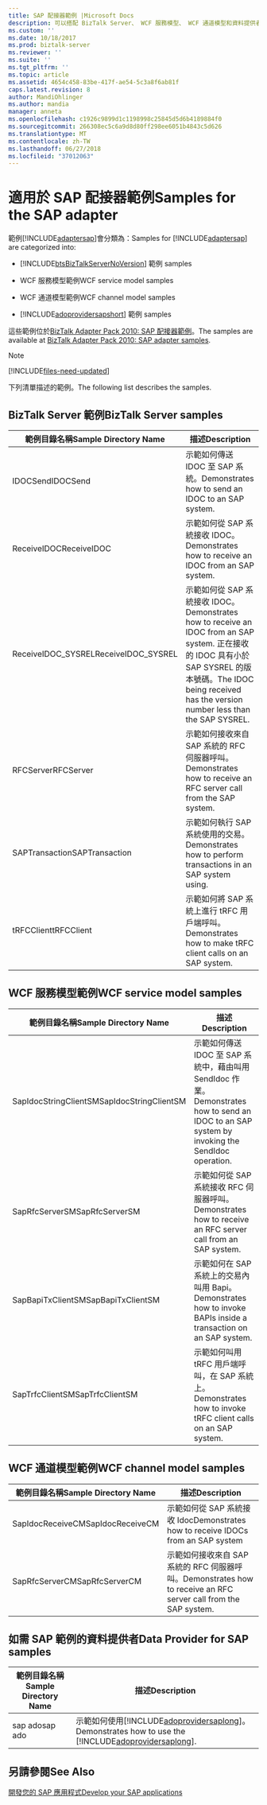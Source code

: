 ```yaml
---
title: SAP 配接器範例 |Microsoft Docs
description: 可以搭配 BizTalk Server、 WCF 服務模型、 WCF 通道模型和資料提供者適用於 SAP 的 mySAP WCF 配接器範例
ms.custom: ''
ms.date: 10/18/2017
ms.prod: biztalk-server
ms.reviewer: ''
ms.suite: ''
ms.tgt_pltfrm: ''
ms.topic: article
ms.assetid: 4654c458-83be-417f-ae54-5c3a8f6ab81f
caps.latest.revision: 8
author: MandiOhlinger
ms.author: mandia
manager: anneta
ms.openlocfilehash: c1926c9899d1c1198998c25845d5d6b4189884f0
ms.sourcegitcommit: 266308ec5c6a9d8d80ff298ee6051b4843c5d626
ms.translationtype: MT
ms.contentlocale: zh-TW
ms.lasthandoff: 06/27/2018
ms.locfileid: "37012063"
---
```

# <a name="samples-for-the-sap-adapter"></a><span data-ttu-id="6d46f-103">適用於 SAP 配接器範例</span><span class="sxs-lookup"><span data-stu-id="6d46f-103">Samples for the SAP adapter</span></span>
<span data-ttu-id="6d46f-104">範例[!INCLUDE[adaptersap](../../includes/adaptersap-md.md)]會分類為：</span><span class="sxs-lookup"><span data-stu-id="6d46f-104">Samples for [!INCLUDE[adaptersap](../../includes/adaptersap-md.md)] are categorized into:</span></span>  

- [!INCLUDE[btsBizTalkServerNoVersion](../../includes/btsbiztalkservernoversion-md.md)]<span data-ttu-id="6d46f-105"> 範例</span><span class="sxs-lookup"><span data-stu-id="6d46f-105"> samples</span></span>  

- <span data-ttu-id="6d46f-106">WCF 服務模型範例</span><span class="sxs-lookup"><span data-stu-id="6d46f-106">WCF service model samples</span></span>  

- <span data-ttu-id="6d46f-107">WCF 通道模型範例</span><span class="sxs-lookup"><span data-stu-id="6d46f-107">WCF channel model samples</span></span>  

- [!INCLUDE[adoprovidersapshort](../../includes/adoprovidersapshort-md.md)]<span data-ttu-id="6d46f-108"> 範例</span><span class="sxs-lookup"><span data-stu-id="6d46f-108"> samples</span></span>  


 <span data-ttu-id="6d46f-109">這些範例位於[BizTalk Adapter Pack 2010: SAP 配接器範例](https://www.microsoft.com/download/details.aspx?id=1314)。</span><span class="sxs-lookup"><span data-stu-id="6d46f-109">The samples are available at [BizTalk Adapter Pack 2010: SAP adapter samples](https://www.microsoft.com/download/details.aspx?id=1314).</span></span> 

> [!NOTE]
> [!INCLUDE[files-need-updated](../../includes/files-need-updated.md)]

 <span data-ttu-id="6d46f-110">下列清單描述的範例。</span><span class="sxs-lookup"><span data-stu-id="6d46f-110">The following list describes the samples.</span></span>

## <a name="biztalk-server-samples"></a><span data-ttu-id="6d46f-111">BizTalk Server 範例</span><span class="sxs-lookup"><span data-stu-id="6d46f-111">BizTalk Server samples</span></span>  

|<span data-ttu-id="6d46f-112">範例目錄名稱</span><span class="sxs-lookup"><span data-stu-id="6d46f-112">Sample Directory Name</span></span>|<span data-ttu-id="6d46f-113">描述</span><span class="sxs-lookup"><span data-stu-id="6d46f-113">Description</span></span>|  
|---------------------------|-----------------|  
|<span data-ttu-id="6d46f-114">IDOCSend</span><span class="sxs-lookup"><span data-stu-id="6d46f-114">IDOCSend</span></span>|<span data-ttu-id="6d46f-115">示範如何傳送 IDOC 至 SAP 系統。</span><span class="sxs-lookup"><span data-stu-id="6d46f-115">Demonstrates how to send an IDOC to an SAP system.</span></span>|  
|<span data-ttu-id="6d46f-116">ReceiveIDOC</span><span class="sxs-lookup"><span data-stu-id="6d46f-116">ReceiveIDOC</span></span>|<span data-ttu-id="6d46f-117">示範如何從 SAP 系統接收 IDOC。</span><span class="sxs-lookup"><span data-stu-id="6d46f-117">Demonstrates how to receive an IDOC from an SAP system.</span></span>|  
|<span data-ttu-id="6d46f-118">ReceiveIDOC_SYSREL</span><span class="sxs-lookup"><span data-stu-id="6d46f-118">ReceiveIDOC_SYSREL</span></span>|<span data-ttu-id="6d46f-119">示範如何從 SAP 系統接收 IDOC。</span><span class="sxs-lookup"><span data-stu-id="6d46f-119">Demonstrates how to receive an IDOC from an SAP system.</span></span> <span data-ttu-id="6d46f-120">正在接收的 IDOC 具有小於 SAP SYSREL 的版本號碼。</span><span class="sxs-lookup"><span data-stu-id="6d46f-120">The IDOC being received has the version number less than the SAP SYSREL.</span></span>|  
|<span data-ttu-id="6d46f-121">RFCServer</span><span class="sxs-lookup"><span data-stu-id="6d46f-121">RFCServer</span></span>|<span data-ttu-id="6d46f-122">示範如何接收來自 SAP 系統的 RFC 伺服器呼叫。</span><span class="sxs-lookup"><span data-stu-id="6d46f-122">Demonstrates how to receive an RFC server call from the SAP system.</span></span>|  
|<span data-ttu-id="6d46f-123">SAPTransaction</span><span class="sxs-lookup"><span data-stu-id="6d46f-123">SAPTransaction</span></span>|<span data-ttu-id="6d46f-124">示範如何執行 SAP 系統使用的交易。</span><span class="sxs-lookup"><span data-stu-id="6d46f-124">Demonstrates how to perform transactions in an SAP system using.</span></span>|  
|<span data-ttu-id="6d46f-125">tRFCClient</span><span class="sxs-lookup"><span data-stu-id="6d46f-125">tRFCClient</span></span>|<span data-ttu-id="6d46f-126">示範如何將 SAP 系統上進行 tRFC 用戶端呼叫。</span><span class="sxs-lookup"><span data-stu-id="6d46f-126">Demonstrates how to make tRFC client calls on an SAP system.</span></span>|  

## <a name="wcf-service-model-samples"></a><span data-ttu-id="6d46f-127">WCF 服務模型範例</span><span class="sxs-lookup"><span data-stu-id="6d46f-127">WCF service model samples</span></span>   

|<span data-ttu-id="6d46f-128">範例目錄名稱</span><span class="sxs-lookup"><span data-stu-id="6d46f-128">Sample Directory Name</span></span>|<span data-ttu-id="6d46f-129">描述</span><span class="sxs-lookup"><span data-stu-id="6d46f-129">Description</span></span>|  
|---------------------------|-----------------|  
|<span data-ttu-id="6d46f-130">SapIdocStringClientSM</span><span class="sxs-lookup"><span data-stu-id="6d46f-130">SapIdocStringClientSM</span></span>|<span data-ttu-id="6d46f-131">示範如何傳送 IDOC 至 SAP 系統中，藉由叫用 SendIdoc 作業。</span><span class="sxs-lookup"><span data-stu-id="6d46f-131">Demonstrates how to send an IDOC to an SAP system by invoking the SendIdoc operation.</span></span>|  
|<span data-ttu-id="6d46f-132">SapRfcServerSM</span><span class="sxs-lookup"><span data-stu-id="6d46f-132">SapRfcServerSM</span></span>|<span data-ttu-id="6d46f-133">示範如何從 SAP 系統接收 RFC 伺服器呼叫。</span><span class="sxs-lookup"><span data-stu-id="6d46f-133">Demonstrates how to receive an RFC server call from an SAP system.</span></span>|  
|<span data-ttu-id="6d46f-134">SapBapiTxClientSM</span><span class="sxs-lookup"><span data-stu-id="6d46f-134">SapBapiTxClientSM</span></span>|<span data-ttu-id="6d46f-135">示範如何在 SAP 系統上的交易內叫用 Bapi。</span><span class="sxs-lookup"><span data-stu-id="6d46f-135">Demonstrates how to invoke BAPIs inside a transaction on an SAP system.</span></span>|  
|<span data-ttu-id="6d46f-136">SapTrfcClientSM</span><span class="sxs-lookup"><span data-stu-id="6d46f-136">SapTrfcClientSM</span></span>|<span data-ttu-id="6d46f-137">示範如何叫用 tRFC 用戶端呼叫，在 SAP 系統上。</span><span class="sxs-lookup"><span data-stu-id="6d46f-137">Demonstrates how to invoke tRFC client calls on an SAP system.</span></span>|  

## <a name="wcf-channel-model-samples"></a><span data-ttu-id="6d46f-138">WCF 通道模型範例</span><span class="sxs-lookup"><span data-stu-id="6d46f-138">WCF channel model samples</span></span>  

|<span data-ttu-id="6d46f-139">範例目錄名稱</span><span class="sxs-lookup"><span data-stu-id="6d46f-139">Sample Directory Name</span></span>|<span data-ttu-id="6d46f-140">描述</span><span class="sxs-lookup"><span data-stu-id="6d46f-140">Description</span></span>|  
|---------------------------|-----------------|  
|<span data-ttu-id="6d46f-141">SapIdocReceiveCM</span><span class="sxs-lookup"><span data-stu-id="6d46f-141">SapIdocReceiveCM</span></span>|<span data-ttu-id="6d46f-142">示範如何從 SAP 系統接收 Idoc</span><span class="sxs-lookup"><span data-stu-id="6d46f-142">Demonstrates how to receive IDOCs from an SAP system</span></span>|  
|<span data-ttu-id="6d46f-143">SapRfcServerCM</span><span class="sxs-lookup"><span data-stu-id="6d46f-143">SapRfcServerCM</span></span>|<span data-ttu-id="6d46f-144">示範如何接收來自 SAP 系統的 RFC 伺服器呼叫。</span><span class="sxs-lookup"><span data-stu-id="6d46f-144">Demonstrates how to receive an RFC server call from the SAP system.</span></span>|  

## <a name="data-provider-for-sap-samples"></a><span data-ttu-id="6d46f-145">如需 SAP 範例的資料提供者</span><span class="sxs-lookup"><span data-stu-id="6d46f-145">Data Provider for SAP samples</span></span>  

| <span data-ttu-id="6d46f-146">範例目錄名稱</span><span class="sxs-lookup"><span data-stu-id="6d46f-146">Sample Directory Name</span></span> |                                             <span data-ttu-id="6d46f-147">描述</span><span class="sxs-lookup"><span data-stu-id="6d46f-147">Description</span></span>                                              |
|-----------------------|------------------------------------------------------------------------------------------------------|
|        <span data-ttu-id="6d46f-148">sap ado</span><span class="sxs-lookup"><span data-stu-id="6d46f-148">sap ado</span></span>        | <span data-ttu-id="6d46f-149">示範如何使用[!INCLUDE[adoprovidersaplong](../../includes/adoprovidersaplong-md.md)]。</span><span class="sxs-lookup"><span data-stu-id="6d46f-149">Demonstrates how to use the [!INCLUDE[adoprovidersaplong](../../includes/adoprovidersaplong-md.md)].</span></span> |

## <a name="see-also"></a><span data-ttu-id="6d46f-150">另請參閱</span><span class="sxs-lookup"><span data-stu-id="6d46f-150">See Also</span></span>  
[<span data-ttu-id="6d46f-151">開發您的 SAP 應用程式</span><span class="sxs-lookup"><span data-stu-id="6d46f-151">Develop your SAP applications</span></span>](../../adapters-and-accelerators/adapter-sap/develop-your-sap-applications.md)